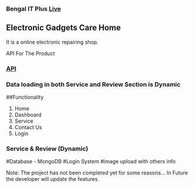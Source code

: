### Bengal IT Plus [Live](https://github.com/facebook/create-react-app)

## Electronic Gadgets Care Home
It is a online electronic repairing shop.

API For The Product
### [API](https://evening-woodland-61193.herokuapp.com/events)

### Data loading in both Service and Review Section is Dynamic

##Functionality
1. Home
2. Dashboard
3. Service
4. Contact Us
5. Login

### Service & Review (Dynamic)

#Database - MongoDB #Login System #image upload with others info

Note: The project has not been completed yet for some reasons... In Future the developer will update the features.
